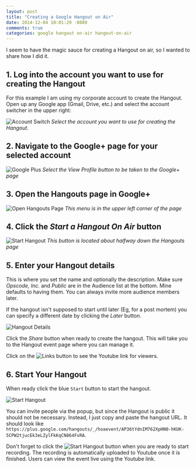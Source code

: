 ```yaml
---
layout: post
title: "Creating a Google Hangout on Air"
date: 2014-12-04 10:01:29 -0800
comments: true
categories: google hangout on-air hangout-on-air
---
```


I seem to have the magic sauce for creating a Hangout on air, so I wanted to share how I did it.

## 1. Log into the account you want to use for creating the Hangout

For this example I am using my corporate account to create the Hangout.  Open up any Google app (Gmail, Drive, etc.) and select the account switcher in the upper right:

![Account Switch](/assets/hangout_images/1_account_selection.png)
_Select the account you want to use for creating the Hangout._

## 2. Navigate to the Google+ page for your selected account

![Google Plus](/assets/hangout_images/2_view_profile.png)
_Select the _View Profile_ button to be taken to the Google+ page_

## 3. Open the Hangouts page in Google+

![Open Hangouts Page](/assets/hangout_images/3_open_hangouts.gif)
_This menu is in the upper left corner of the page_

## 4. Click the _Start a Hangout On Air_ button

![Start Hangout](/assets/hangout_images/4_start_hangout.png)
_This button is located about halfway down the Hangouts page_

## 5. Enter your Hangout details

This is where you set the name and optionally the description.  Make sure _Opscode, Inc._ and _Public_ are in the Audience list at the bottom.  Mine defaults to having them.  You can always invite more audience members later.

If the hangout isn't supposed to start until later (Eg, for a post mortem) you can specify a different date by clicking the _Later_ button.

![Hangout Details](/assets/hangout_images/5_hangout_details.png)

Click the _Share_ button when ready to create the hangout.  This will take you to the Hangout event page where you can manage it.

Click on the ![Links](/assets/hangout_images/5_links.png) button to see the Youtube link for viewers.

## 6.  Start Your Hangout

When ready click the blue `Start` button to start the hangout.

![Start Hangout](/assets/hangout_images/6_start_hangout.png)

You can invite people via the popup, but since the Hangout is public it should not be necessary.  Instead, I just copy and paste the hangout URL.  It should look like `https://plus.google.com/hangouts/_/hoaevent/AP36tYdnIM762XpHN0-hKUK-5CPW2tjucEk3eLZylFkKqCN864FvRA`.

Don't forget to click the ![Start Hangout](/assets/hangout_images/6_start_broadcast.png) button when you are ready to start recording.  The recording is automatically uploaded to Youtube once it is finished.  Users can view the event live using the Youtube link.